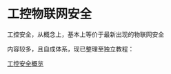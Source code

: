 # 工控物联网安全

工控安全，从概念上，基本上等价于最新出现的物联网安全

内容较多，且自成体系，现已整理至独立教程：

[工控安全概览](https://book.crifan.com/books/industrial_control_security_overview/website/)
